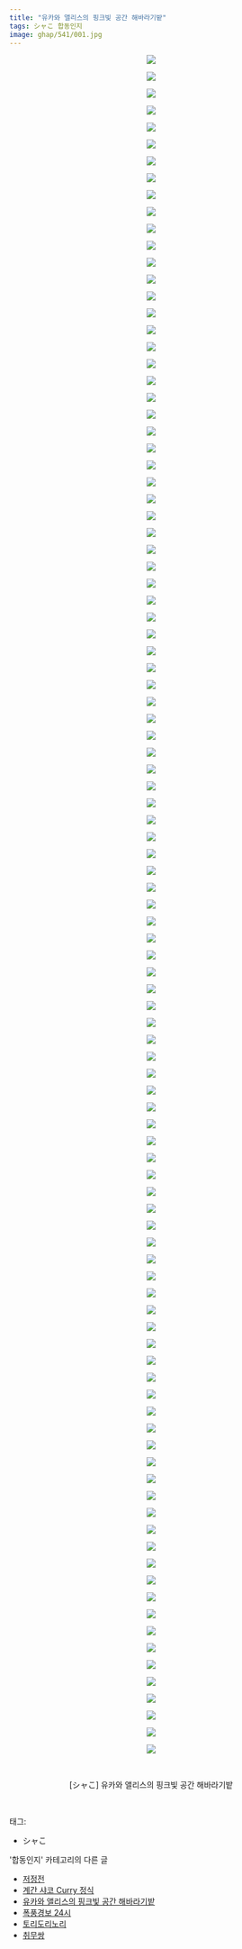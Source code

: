 ```yaml
---
title: "유카와 앨리스의 핑크빛 공간 해바라기밭"
tags: シャこ 합동인지
image: ghap/541/001.jpg
---
```

<div class="article">
<p style="text-align: center; clear: none; float: none;"><img src="{{ site.nasurl }}/ghap/541/001.jpg"/></p>
<p style="text-align: center; clear: none; float: none;"><img src="{{ site.nasurl }}/ghap/541/002.jpg"/></p>
<p style="text-align: center; clear: none; float: none;"><img src="{{ site.nasurl }}/ghap/541/003.jpg"/></p>
<p style="text-align: center; clear: none; float: none;"><img src="{{ site.nasurl }}/ghap/541/004.jpg"/></p>
<p style="text-align: center; clear: none; float: none;"><img src="{{ site.nasurl }}/ghap/541/005.jpg"/></p>
<p style="text-align: center; clear: none; float: none;"><img src="{{ site.nasurl }}/ghap/541/006.jpg"/></p>
<p style="text-align: center; clear: none; float: none;"><img src="{{ site.nasurl }}/ghap/541/007.jpg"/></p>
<p style="text-align: center; clear: none; float: none;"><img src="{{ site.nasurl }}/ghap/541/008.jpg"/></p>
<p style="text-align: center; clear: none; float: none;"><img src="{{ site.nasurl }}/ghap/541/009.jpg"/></p>
<p style="text-align: center; clear: none; float: none;"><img src="{{ site.nasurl }}/ghap/541/010.jpg"/></p>
<p style="text-align: center; clear: none; float: none;"><img src="{{ site.nasurl }}/ghap/541/011.jpg"/></p>
<p style="text-align: center; clear: none; float: none;"><img src="{{ site.nasurl }}/ghap/541/012.jpg"/></p>
<p style="text-align: center; clear: none; float: none;"><img src="{{ site.nasurl }}/ghap/541/013.jpg"/></p>
<p style="text-align: center; clear: none; float: none;"><img src="{{ site.nasurl }}/ghap/541/014.jpg"/></p>
<p style="text-align: center; clear: none; float: none;"><img src="{{ site.nasurl }}/ghap/541/015.jpg"/></p>
<p style="text-align: center; clear: none; float: none;"><img src="{{ site.nasurl }}/ghap/541/016.jpg"/></p>
<p style="text-align: center; clear: none; float: none;"><img src="{{ site.nasurl }}/ghap/541/017.jpg"/></p>
<p style="text-align: center; clear: none; float: none;"><img src="{{ site.nasurl }}/ghap/541/018.jpg"/></p>
<p style="text-align: center; clear: none; float: none;"><img src="{{ site.nasurl }}/ghap/541/019.jpg"/></p>
<p style="text-align: center; clear: none; float: none;"><img src="{{ site.nasurl }}/ghap/541/020.jpg"/></p>
<p style="text-align: center; clear: none; float: none;"><img src="{{ site.nasurl }}/ghap/541/021.jpg"/></p>
<p style="text-align: center; clear: none; float: none;"><img src="{{ site.nasurl }}/ghap/541/022.jpg"/></p>
<p style="text-align: center; clear: none; float: none;"><img src="{{ site.nasurl }}/ghap/541/023.jpg"/></p>
<p style="text-align: center; clear: none; float: none;"><img src="{{ site.nasurl }}/ghap/541/024.jpg"/></p>
<p style="text-align: center; clear: none; float: none;"><img src="{{ site.nasurl }}/ghap/541/025.jpg"/></p>
<p style="text-align: center; clear: none; float: none;"><img src="{{ site.nasurl }}/ghap/541/026.jpg"/></p>
<p style="text-align: center; clear: none; float: none;"><img src="{{ site.nasurl }}/ghap/541/027.jpg"/></p>
<p style="text-align: center; clear: none; float: none;"><img src="{{ site.nasurl }}/ghap/541/028.jpg"/></p>
<p style="text-align: center; clear: none; float: none;"><img src="{{ site.nasurl }}/ghap/541/029.jpg"/></p>
<p style="text-align: center; clear: none; float: none;"><img src="{{ site.nasurl }}/ghap/541/030.jpg"/></p>
<p style="text-align: center; clear: none; float: none;"><img src="{{ site.nasurl }}/ghap/541/031.jpg"/></p>
<p style="text-align: center; clear: none; float: none;"><img src="{{ site.nasurl }}/ghap/541/032.jpg"/></p>
<p style="text-align: center; clear: none; float: none;"><img src="{{ site.nasurl }}/ghap/541/033.jpg"/></p>
<p style="text-align: center; clear: none; float: none;"><img src="{{ site.nasurl }}/ghap/541/034.jpg"/></p>
<p style="text-align: center; clear: none; float: none;"><img src="{{ site.nasurl }}/ghap/541/035.jpg"/></p>
<p style="text-align: center; clear: none; float: none;"><img src="{{ site.nasurl }}/ghap/541/036.jpg"/></p>
<p style="text-align: center; clear: none; float: none;"><img src="{{ site.nasurl }}/ghap/541/037.jpg"/></p>
<p style="text-align: center; clear: none; float: none;"><img src="{{ site.nasurl }}/ghap/541/038.jpg"/></p>
<p style="text-align: center; clear: none; float: none;"><img src="{{ site.nasurl }}/ghap/541/039.jpg"/></p>
<p style="text-align: center; clear: none; float: none;"><img src="{{ site.nasurl }}/ghap/541/040.jpg"/></p>
<p style="text-align: center; clear: none; float: none;"><img src="{{ site.nasurl }}/ghap/541/041.jpg"/></p>
<p style="text-align: center; clear: none; float: none;"><img src="{{ site.nasurl }}/ghap/541/042.jpg"/></p>
<p style="text-align: center; clear: none; float: none;"><img src="{{ site.nasurl }}/ghap/541/043.jpg"/></p>
<p style="text-align: center; clear: none; float: none;"><img src="{{ site.nasurl }}/ghap/541/044.jpg"/></p>
<p style="text-align: center; clear: none; float: none;"><img src="{{ site.nasurl }}/ghap/541/045.jpg"/></p>
<p style="text-align: center; clear: none; float: none;"><img src="{{ site.nasurl }}/ghap/541/046.jpg"/></p>
<p style="text-align: center; clear: none; float: none;"><img src="{{ site.nasurl }}/ghap/541/047.jpg"/></p>
<p style="text-align: center; clear: none; float: none;"><img src="{{ site.nasurl }}/ghap/541/048.jpg"/></p>
<p style="text-align: center; clear: none; float: none;"><img src="{{ site.nasurl }}/ghap/541/049.jpg"/></p>
<p style="text-align: center; clear: none; float: none;"><img src="{{ site.nasurl }}/ghap/541/050.jpg"/></p>
<p style="text-align: center; clear: none; float: none;"><img src="{{ site.nasurl }}/ghap/541/051.jpg"/></p>
<p style="text-align: center; clear: none; float: none;"><img src="{{ site.nasurl }}/ghap/541/052.jpg"/></p>
<p style="text-align: center; clear: none; float: none;"><img src="{{ site.nasurl }}/ghap/541/053.jpg"/></p>
<p style="text-align: center; clear: none; float: none;"><img src="{{ site.nasurl }}/ghap/541/054.jpg"/></p>
<p style="text-align: center; clear: none; float: none;"><img src="{{ site.nasurl }}/ghap/541/055.jpg"/></p>
<p style="text-align: center; clear: none; float: none;"><img src="{{ site.nasurl }}/ghap/541/056.jpg"/></p>
<p style="text-align: center; clear: none; float: none;"><img src="{{ site.nasurl }}/ghap/541/057.jpg"/></p>
<p style="text-align: center; clear: none; float: none;"><img src="{{ site.nasurl }}/ghap/541/058.jpg"/></p>
<p style="text-align: center; clear: none; float: none;"><img src="{{ site.nasurl }}/ghap/541/059.jpg"/></p>
<p style="text-align: center; clear: none; float: none;"><img src="{{ site.nasurl }}/ghap/541/060.jpg"/></p>
<p style="text-align: center; clear: none; float: none;"><img src="{{ site.nasurl }}/ghap/541/061.jpg"/></p>
<p style="text-align: center; clear: none; float: none;"><img src="{{ site.nasurl }}/ghap/541/062.jpg"/></p>
<p style="text-align: center; clear: none; float: none;"><img src="{{ site.nasurl }}/ghap/541/063.jpg"/></p>
<p style="text-align: center; clear: none; float: none;"><img src="{{ site.nasurl }}/ghap/541/064.jpg"/></p>
<p style="text-align: center; clear: none; float: none;"><img src="{{ site.nasurl }}/ghap/541/065.jpg"/></p>
<p style="text-align: center; clear: none; float: none;"><img src="{{ site.nasurl }}/ghap/541/066.jpg"/></p>
<p style="text-align: center; clear: none; float: none;"><img src="{{ site.nasurl }}/ghap/541/067.jpg"/></p>
<p style="text-align: center; clear: none; float: none;"><img src="{{ site.nasurl }}/ghap/541/068.jpg"/></p>
<p style="text-align: center; clear: none; float: none;"><img src="{{ site.nasurl }}/ghap/541/069.jpg"/></p>
<p style="text-align: center; clear: none; float: none;"><img src="{{ site.nasurl }}/ghap/541/070.jpg"/></p>
<p style="text-align: center; clear: none; float: none;"><img src="{{ site.nasurl }}/ghap/541/071.jpg"/></p>
<p style="text-align: center; clear: none; float: none;"><img src="{{ site.nasurl }}/ghap/541/072.jpg"/></p>
<p style="text-align: center; clear: none; float: none;"><img src="{{ site.nasurl }}/ghap/541/073.jpg"/></p>
<p style="text-align: center; clear: none; float: none;"><img src="{{ site.nasurl }}/ghap/541/074.jpg"/></p>
<p style="text-align: center; clear: none; float: none;"><img src="{{ site.nasurl }}/ghap/541/075.jpg"/></p>
<p style="text-align: center; clear: none; float: none;"><img src="{{ site.nasurl }}/ghap/541/076.jpg"/></p>
<p style="text-align: center; clear: none; float: none;"><img src="{{ site.nasurl }}/ghap/541/077.jpg"/></p>
<p style="text-align: center; clear: none; float: none;"><img src="{{ site.nasurl }}/ghap/541/078.jpg"/></p>
<p style="text-align: center; clear: none; float: none;"><img src="{{ site.nasurl }}/ghap/541/079.jpg"/></p>
<p style="text-align: center; clear: none; float: none;"><img src="{{ site.nasurl }}/ghap/541/080.jpg"/></p>
<p style="text-align: center; clear: none; float: none;"><img src="{{ site.nasurl }}/ghap/541/081.jpg"/></p>
<p style="text-align: center; clear: none; float: none;"><img src="{{ site.nasurl }}/ghap/541/082.jpg"/></p>
<p style="text-align: center; clear: none; float: none;"><img src="{{ site.nasurl }}/ghap/541/083.jpg"/></p>
<p style="text-align: center; clear: none; float: none;"><img src="{{ site.nasurl }}/ghap/541/084.jpg"/></p>
<p style="text-align: center; clear: none; float: none;"><img src="{{ site.nasurl }}/ghap/541/085.jpg"/></p>
<p style="text-align: center; clear: none; float: none;"><img src="{{ site.nasurl }}/ghap/541/086.jpg"/></p>
<p style="text-align: center; clear: none; float: none;"><img src="{{ site.nasurl }}/ghap/541/087.jpg"/></p>
<p style="text-align: center; clear: none; float: none;"><img src="{{ site.nasurl }}/ghap/541/088.jpg"/></p>
<p style="text-align: center; clear: none; float: none;"><img src="{{ site.nasurl }}/ghap/541/089.jpg"/></p>
<p style="text-align: center; clear: none; float: none;"><img src="{{ site.nasurl }}/ghap/541/090.jpg"/></p>
<p style="text-align: center; clear: none; float: none;"><img src="{{ site.nasurl }}/ghap/541/091.jpg"/></p>
<p style="text-align: center; clear: none; float: none;"><img src="{{ site.nasurl }}/ghap/541/092.jpg"/></p>
<p style="text-align: center; clear: none; float: none;"><img src="{{ site.nasurl }}/ghap/541/093.jpg"/></p>
<p style="text-align: center; clear: none; float: none;"><img src="{{ site.nasurl }}/ghap/541/094.jpg"/></p>
<p style="text-align: center; clear: none; float: none;"><img src="{{ site.nasurl }}/ghap/541/095.jpg"/></p>
<p style="text-align: center; clear: none; float: none;"><img src="{{ site.nasurl }}/ghap/541/096.jpg"/></p>
<p style="text-align: center; clear: none; float: none;"><img src="{{ site.nasurl }}/ghap/541/097.jpg"/></p>
<p style="text-align: center; clear: none; float: none;"><img src="{{ site.nasurl }}/ghap/541/098.jpg"/></p>
<p style="text-align: center; clear: none; float: none;"><img src="{{ site.nasurl }}/ghap/541/099.jpg"/></p>
<p style="text-align: center; clear: none; float: none;"><img src="{{ site.nasurl }}/ghap/541/100.jpg"/></p>
<p style="text-align: center; clear: none; float: none;"><img src="{{ site.nasurl }}/ghap/541/101.jpg"/></p>
<p style="text-align: center; clear: none; float: none;"><br/></p>
<p style="text-align: center; clear: none; float: none;">[シャこ] 유카와 앨리스의 핑크빛 공간 해바라기밭</p>
<p><br/></p>
</div><div class="tagTrail">
<p>태그: </p>
<ul>
<li>シャこ</li>
</ul>
</div><div class="another">
<p>'합동인지' 카테고리의 다른 글</p>
<ul>
<li><a href="/2016-06-27-ghap_590">저정전</a></li>
<li><a href="/2016-06-27-ghap_586">계간 샤코 Curry 정식</a></li>
<li><a href="/2016-06-24-ghap_541">유카와 앨리스의 핑크빛 공간 해바라기밭</a></li>
<li><a href="/2016-06-21-ghap_463">폭풍경보 24시</a></li>
<li><a href="/2016-06-21-ghap_398">토리도리노리</a></li>
<li><a href="/2016-06-20-ghap_303">취무쌍</a></li>
</ul>
</div><div class="cb_module cb_fluid">
<div class="cb_wrt cb_profile">
</div><!-- commentList close -->
</div>